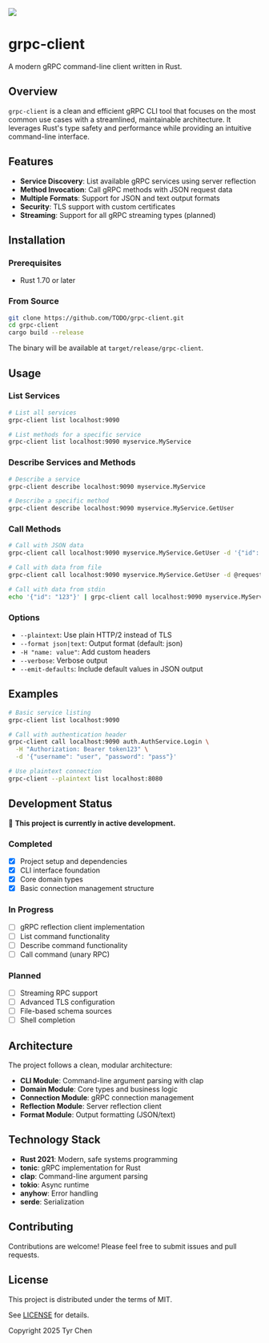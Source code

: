 ![](https://github.com/tyrchen/rust-lib-template/workflows/build/badge.svg)

# grpc-client

A modern gRPC command-line client written in Rust.

## Overview

`grpc-client` is a clean and efficient gRPC CLI tool that focuses on the most common use cases with a streamlined, maintainable architecture. It leverages Rust's type safety and performance while providing an intuitive command-line interface.

## Features

- **Service Discovery**: List available gRPC services using server reflection
- **Method Invocation**: Call gRPC methods with JSON request data
- **Multiple Formats**: Support for JSON and text output formats
- **Security**: TLS support with custom certificates
- **Streaming**: Support for all gRPC streaming types (planned)

## Installation

### Prerequisites

- Rust 1.70 or later

### From Source

```bash
git clone https://github.com/TODO/grpc-client.git
cd grpc-client
cargo build --release
```

The binary will be available at `target/release/grpc-client`.

## Usage

### List Services

```bash
# List all services
grpc-client list localhost:9090

# List methods for a specific service
grpc-client list localhost:9090 myservice.MyService
```

### Describe Services and Methods

```bash
# Describe a service
grpc-client describe localhost:9090 myservice.MyService

# Describe a specific method
grpc-client describe localhost:9090 myservice.MyService.GetUser
```

### Call Methods

```bash
# Call with JSON data
grpc-client call localhost:9090 myservice.MyService.GetUser -d '{"id": "123"}'

# Call with data from file
grpc-client call localhost:9090 myservice.MyService.GetUser -d @request.json

# Call with data from stdin
echo '{"id": "123"}' | grpc-client call localhost:9090 myservice.MyService.GetUser -d @-
```

### Options

- `--plaintext`: Use plain HTTP/2 instead of TLS
- `--format json|text`: Output format (default: json)
- `-H "name: value"`: Add custom headers
- `--verbose`: Verbose output
- `--emit-defaults`: Include default values in JSON output

## Examples

```bash
# Basic service listing
grpc-client list localhost:9090

# Call with authentication header
grpc-client call localhost:9090 auth.AuthService.Login \
  -H "Authorization: Bearer token123" \
  -d '{"username": "user", "password": "pass"}'

# Use plaintext connection
grpc-client --plaintext list localhost:8080
```

## Development Status

🚧 **This project is currently in active development.**

### Completed
- [x] Project setup and dependencies
- [x] CLI interface foundation
- [x] Core domain types
- [x] Basic connection management structure

### In Progress
- [ ] gRPC reflection client implementation
- [ ] List command functionality
- [ ] Describe command functionality
- [ ] Call command (unary RPC)

### Planned
- [ ] Streaming RPC support
- [ ] Advanced TLS configuration
- [ ] File-based schema sources
- [ ] Shell completion

## Architecture

The project follows a clean, modular architecture:

- **CLI Module**: Command-line argument parsing with clap
- **Domain Module**: Core types and business logic
- **Connection Module**: gRPC connection management
- **Reflection Module**: Server reflection client
- **Format Module**: Output formatting (JSON/text)

## Technology Stack

- **Rust 2021**: Modern, safe systems programming
- **tonic**: gRPC implementation for Rust
- **clap**: Command-line argument parsing
- **tokio**: Async runtime
- **anyhow**: Error handling
- **serde**: Serialization

## Contributing

Contributions are welcome! Please feel free to submit issues and pull requests.

## License

This project is distributed under the terms of MIT.

See [LICENSE](LICENSE.md) for details.

Copyright 2025 Tyr Chen
